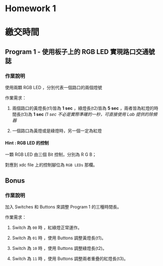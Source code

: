 Homework 1
=============================

# 繳交時間


## Program 1 - 使用板子上的 RGB LED 實現路口交通號誌

### 作業說明

使用兩顆 RGB LED ，分別代表一個路口的兩個燈號

作業需求：

1. 兩個路口的黃燈長(t1)皆為 **1 sec** ，綠燈長(t2)皆為 **5 sec** ，兩者皆為紅燈的時間長(t3)為 **1 sec** _(1 sec 不必是實際準確的一秒，可直接使用 Lab 提供的除頻器_

2. 一個路口為黃燈或是綠燈時，另一個一定為紅燈

#### Hint : RGB LED 的控制

一顆 RGB LED 由三個 Bit 控制，分別為 R G B；

對應到 xdc file 上的控制腳位為 `RGB LEDs` 那欄。

## Bonus

### 作業說明

加入 Switches 和 Buttons 來調整 Program 1 的三種時間長。

作業需求：

1. Switch 為 `00` 時 ，紅綠燈正常運作。

2. Switch 為 `01` 時 ，使用 Buttons 調整黃燈長(t1)。

3. Switch 為 `10` 時 ，使用 Buttons 調整綠燈長(t2)。

4. Switch 為 `11` 時 ，使用 Buttons 調整兩者重疊的紅燈長(t3)。
